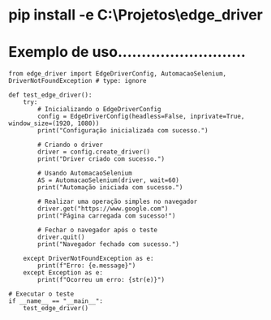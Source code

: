 # pip install -e C:\Projetos\edge_driver

# Exemplo de uso...........................

    from edge_driver import EdgeDriverConfig, AutomacaoSelenium, DriverNotFoundException # type: ignore

    def test_edge_driver():
        try:
            # Inicializando o EdgeDriverConfig
            config = EdgeDriverConfig(headless=False, inprivate=True, window_size=(1920, 1080))
            print("Configuração inicializada com sucesso.")

            # Criando o driver
            driver = config.create_driver()
            print("Driver criado com sucesso.")

            # Usando AutomacaoSelenium
            AS = AutomacaoSelenium(driver, wait=60)
            print("Automação iniciada com sucesso.")

            # Realizar uma operação simples no navegador
            driver.get("https://www.google.com")
            print("Página carregada com sucesso!")

            # Fechar o navegador após o teste
            driver.quit()
            print("Navegador fechado com sucesso.")

        except DriverNotFoundException as e:
            print(f"Erro: {e.message}")
        except Exception as e:
            print(f"Ocorreu um erro: {str(e)}")

    # Executar o teste
    if __name__ == "__main__":
        test_edge_driver()
